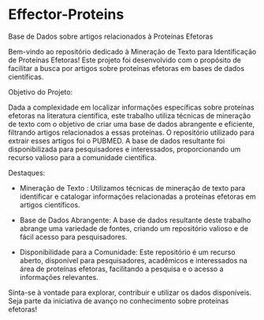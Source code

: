 # Effector-Proteins
Base de Dados sobre artigos relacionados à Proteínas Efetoras

Bem-vindo ao repositório dedicado à Mineração de Texto para Identificação de Proteínas Efetoras! Este projeto foi desenvolvido com o propósito de facilitar a busca por artigos sobre proteínas efetoras em bases de dados científicas.

Objetivo do Projeto:

Dada a complexidade em localizar informações específicas sobre proteínas efetoras na literatura científica, este trabalho utiliza técnicas de mineração de texto com o objetivo de criar uma base de dados abrangente e eficiente, filtrando artigos relacionados a essas proteínas. O repositório utilizado para extrair esses artigos foi o PUBMED. A base de dados resultante foi disponibilizada para pesquisadores e interessados, proporcionando um recurso valioso para a comunidade científica.

Destaques:

- Mineração de Texto : Utilizamos técnicas de mineração de texto para identificar e catalogar informações relacionadas a proteínas efetoras em artigos científicos.

- Base de Dados Abrangente: A base de dados resultante deste trabalho abrange uma variedade de fontes, criando um repositório valioso e de fácil acesso para pesquisadores.

- Disponibilidade para a Comunidade: Este repositório é um recurso aberto, disponível para pesquisadores, acadêmicos e interessados na área de proteínas efetoras, facilitando a pesquisa e o acesso a informações relevantes.

Sinta-se à vontade para explorar, contribuir e utilizar os dados disponíveis. Seja parte da iniciativa de avanço no conhecimento sobre proteínas efetoras!
